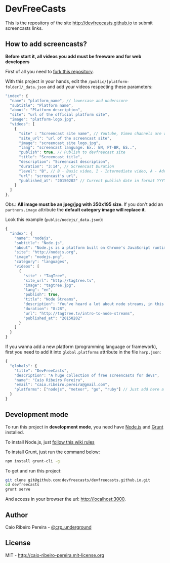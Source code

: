 # DevFreeCasts

This is the repository of the site http://devfreecasts.github.io to submit screencasts links.

## How to add screencasts?

**Before start it, all videos you add must be freeware and for web developers**

First of all you need to [fork this repository](https://github.com/devfreecasts/devfreecasts.github.io/fork).

With this project in your hands, edit the `/public/[platform-folder]/_data.json` and add your videos respecting these parameters:

``` javascript
"index": {
  "name": "platform_name", // lowercase and underscore
  "subtitle": "Platform name",
  "about": "Platform description",
  "site": "url of the official platform site",
  "image": "platform-logo.jpg",
  "videos": [
    {
      "site" : "Screencast site name", // Youtube, Vimeo channels are welcome too
      "site_url": "url of the screencast site",
      "image": "screencast site logo.jpg",
      "lang": "screencast language. Ex.: EN, PT-BR, ES..",
      "publish": true, // Publish to devfreecast site
      "title": "Screencast title",
      "description": "Screencast description",
      "duration": "3:14", // Screencast Duration
      "level": "B", // B - Basic video, I - Intermediate video, A - Advanced video,
      "url": "screencast's url",
      "published_at": "20150202" // Current publish date in format YYYYMMDD
    }
  ]
},
```

Obs.: **All image must be an jpeg/jpg with 350x195 size**. If you don't add an `partners.image` attribute the **default category image will replace it**.

Look this example (`public/nodejs/_data.json`):

``` javascript
{
  "index": {
    "name": "nodejs",
    "subtitle": "Node.js",
    "about": "Node.js is a platform built on Chrome's JavaScript runtime for easily building fast, scalable network applications. Node.js uses an event-driven, non-blocking I/O model that makes it lightweight and efficient, perfect for data-intensive real-time applications that run across distributed devices.",
    "site": "http://nodejs.org",
    "image": "nodejs.png",
    "category": "languages",
    "videos": [
      {
        "site" : "TagTree",
        "site_url": "http://tagtree.tv",
        "image": "tagtree.jpg",
        "lang": "en",
        "publish": true,
        "title": "Node Streams",
        "description": "You've heard a lot about node streams, in this episode you get introduced to streams and see how to code up your own read, write, and transform stream.",
        "duration": "8:28",
        "url": "http://tagtree.tv/intro-to-node-streams",
        "published_at": "20150202"
      }
    ]
  }
}
```

If you wanna add a new platform (programming language or framework), first you need to add it into `global.platforms` attribute in the file `harp.json`:

``` javascript
{
  "globals": {
    "title": "DevFreeCasts",
    "description": "A huge collection of free screencasts for devs",
    "name": "Caio Ribeiro Pereira",
    "email": "caio.ribeiro.pereira@gmail.com",
    "platforms": ["nodejs", "meteor", "go", "ruby"] // Just add here a new platform
  }
}
```

## Development mode

To run this project in **development mode**, you need have [Node.js](http://nodejs.org) and [Grunt](http://gruntjs.com) installed.

To install Node.js, just [follow this wiki rules](http://nodejs.org/download)

To install Grunt, just run the command below:

``` bash
npm install grunt-cli -g
```

To get and run this project:

``` bash
git clone git@github.com:devfreecasts/devfreecasts.github.io.git
cd devfreecasts
grunt serve
```

And access in your browser the url: [http://localhost:3000](http://localhost:3000).

## Author

Caio Ribeiro Pereira - [@crp_underground](http://twitter.com/crp_underground)

## License

MIT - http://caio-ribeiro-pereira.mit-license.org
